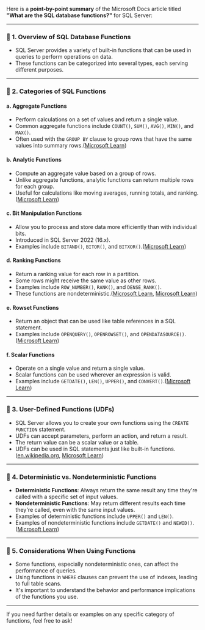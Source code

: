 Here is a **point-by-point summary** of the Microsoft Docs article titled **"What are the SQL database functions?"** for SQL Server:

---

### 🔹 1. **Overview of SQL Database Functions**

* SQL Server provides a variety of built-in functions that can be used in queries to perform operations on data.
* These functions can be categorized into several types, each serving different purposes.

---

### 🔹 2. **Categories of SQL Functions**

#### a. **Aggregate Functions**

* Perform calculations on a set of values and return a single value.
* Common aggregate functions include `COUNT()`, `SUM()`, `AVG()`, `MIN()`, and `MAX()`.
* Often used with the `GROUP BY` clause to group rows that have the same values into summary rows.([Microsoft Learn][1])

#### b. **Analytic Functions**

* Compute an aggregate value based on a group of rows.
* Unlike aggregate functions, analytic functions can return multiple rows for each group.
* Useful for calculations like moving averages, running totals, and ranking.([Microsoft Learn][1])

#### c. **Bit Manipulation Functions**

* Allow you to process and store data more efficiently than with individual bits.
* Introduced in SQL Server 2022 (16.x).
* Examples include `BITAND()`, `BITOR()`, and `BITXOR()`.([Microsoft Learn][1])

#### d. **Ranking Functions**

* Return a ranking value for each row in a partition.
* Some rows might receive the same value as other rows.
* Examples include `ROW_NUMBER()`, `RANK()`, and `DENSE_RANK()`.
* These functions are nondeterministic.([Microsoft Learn][1], [Microsoft Learn][2])

#### e. **Rowset Functions**

* Return an object that can be used like table references in a SQL statement.
* Examples include `OPENQUERY()`, `OPENROWSET()`, and `OPENDATASOURCE()`.([Microsoft Learn][1])

#### f. **Scalar Functions**

* Operate on a single value and return a single value.
* Scalar functions can be used wherever an expression is valid.
* Examples include `GETDATE()`, `LEN()`, `UPPER()`, and `CONVERT()`.([Microsoft Learn][1])

---

### 🔹 3. **User-Defined Functions (UDFs)**

* SQL Server allows you to create your own functions using the `CREATE FUNCTION` statement.
* UDFs can accept parameters, perform an action, and return a result.
* The return value can be a scalar value or a table.
* UDFs can be used in SQL statements just like built-in functions.([en.wikipedia.org][3], [Microsoft Learn][4])

---

### 🔹 4. **Deterministic vs. Nondeterministic Functions**

* **Deterministic Functions**: Always return the same result any time they're called with a specific set of input values.
* **Nondeterministic Functions**: May return different results each time they're called, even with the same input values.
* Examples of deterministic functions include `UPPER()` and `LEN()`.
* Examples of nondeterministic functions include `GETDATE()` and `NEWID()`.([Microsoft Learn][2])

---

### 🔹 5. **Considerations When Using Functions**

* Some functions, especially nondeterministic ones, can affect the performance of queries.
* Using functions in `WHERE` clauses can prevent the use of indexes, leading to full table scans.
* It's important to understand the behavior and performance implications of the functions you use.

---

If you need further details or examples on any specific category of functions, feel free to ask!

[1]: https://learn.microsoft.com/en-us/sql/t-sql/functions/functions?view=sql-server-ver16&utm_source=chatgpt.com "What are the SQL database functions? - Learn Microsoft"
[2]: https://learn.microsoft.com/en-us/sql/t-sql/functions/metadata-functions-transact-sql?view=sql-server-ver16&utm_source=chatgpt.com "Metadata Functions (Transact-SQL) - SQL Server - Learn Microsoft"
[3]: https://en.wikipedia.org/wiki/User-defined_function?utm_source=chatgpt.com "User-defined function"
[4]: https://learn.microsoft.com/en-us/sql/t-sql/statements/create-function-transact-sql?view=sql-server-ver16&utm_source=chatgpt.com "CREATE FUNCTION (Transact-SQL) - SQL Server - Learn Microsoft"
